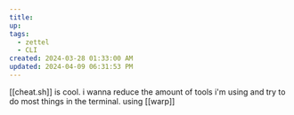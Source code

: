 ```yaml
---
title: 
up: 
tags:
  - zettel
  - CLI
created: 2024-03-28 01:33:00 AM
updated: 2024-04-09 06:31:53 PM
---
```

[[cheat.sh]] is cool.  i wanna reduce the amount of tools i'm using and try to do most things in the terminal. using [[warp]]